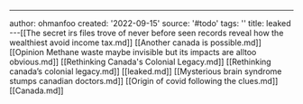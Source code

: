 ---
author: ohmanfoo
created: '2022-09-15'
source: '#todo'
tags: ''
title: leaked
---[[The secret irs files trove of never before seen records reveal how the wealthiest avoid income tax.md]]
[[Another canada is possible.md]]
[[Opinion Methane waste maybe invisible but its impacts are alltoo obvious.md]]
[[Rethinking Canada's Colonial Legacy.md]]
[[Rethinking canada’s colonial legacy.md]]
[[leaked.md]]
[[Mysterious brain syndrome stumps canadian doctors.md]]
[[Origin of covid following the clues.md]]
[[Canada.md]]
